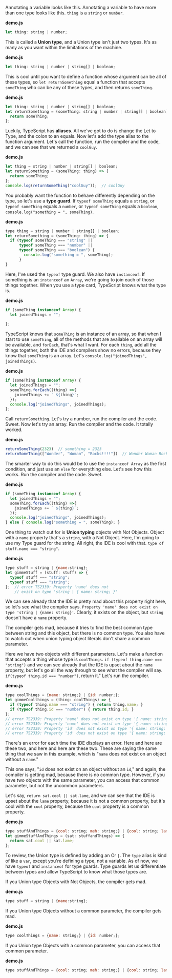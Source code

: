Annotating a variable looks like this. Annotating a variable to have more than one type looks like this. `thing` is a `string` or `number`.

**demo.js**
``` javascript
let thing: string | number;
```
This is called a **Union type**, and a Union type isn't just two types. It's as many as you want within the limitations of the machine.

**demo.js**
``` javascript
let thing: string | number | string[] | boolean;
```
This is cool until you want to define a function whose argument can be all of these types, so `let returnSomething` equal a function that accepts `someThing` who can be any of these types, and then returns `someThing`.

**demo.js**
``` javascript
let thing: string | number | string[] | boolean;
let returnSomething = (someThing: string | number | string[] | boolean) => {
  return someThing;
};
```
Luckily, TypeScript has **aliases**. All we've got to do is change the Let to Type, and the colon to an equals. Now let's add the type alias to the function argument. Let's call the function, run the compiler and the code, and we can see that we returned a `coolGuy`.

**demo.js**
``` javascript
let thing = string | number | string[] | boolean;
let returnSomething = (someThing: thing) => {
  return someThing;
};
console.log(returnSomeThing("coolGuy"));  // coolGuy
```
You probably want the function to behave differently depending on the type, so let's use a **type guard**. If `typeof someThing` equals a `string`, or `typeof someThing` equals a `number`, or `typeof someThing` equals a `boolean`, `console.log("something = ", someThing)`.

**demo.js**
``` javascript
type thing = string | number | string[] | boolean;
let returnSomething = (someThing: thing) => {
  if (typeof someThing === "string" ||
      typeof someThing === "number" ||
      typeof someThing === "boolean") {
        console.log("something = ", someThing);
      }
}
```
Here, I've used the `typeof` type guard. We also have `instanceof`. If something is an `instanceof` an `Array`, we're going to join each of those things together. When you use a type card, TypeScript knows what the type is.

**demo.js**
``` javascript
if (someThing instanceof Array) {
  let joinedThings = "";
  
};
```
TypeScript knows that `someThing` is an instance of an array, so that when I start to use `someThing`, all of the methods that are available on an array will be available, and `forEach`, that's what I want. For each `thing`, add all the things together, both the IDE and compilers show no errors, because they know that `someThing` is an array. Let's `console.log("joinedThings", joinedThings)`. 

**demo.js**
``` javascript
if (someThing instanceof Array) {
  let joinedThings = "";
  someThing.forEach((thing) =>{
    joinedThings += ` ${thing}`;
  });
  console.log("joinedThings", joinedThings);
};
```
Call `returnSomething`. Let's try a number, run the compiler and the code. Sweet. Now let's try an array. Run the compiler and the code. It totally worked.

**demo.js**
``` javascript
returnSomeThing(2323)  // something = 2323
returnSomeThing(["Wonder", "Woman", "Rocks!!!!"])  // Wonder Woman Rocks!!!!
```
The smarter way to do this would be to use the `instanceof Array` as the first condition, and just use an `else` for everything else. Let's see how this works. Run the compiler and the code. Sweet.

**demo.js**
``` javascript
if (someThing instanceof Array) {
  let joinedThings = "";
  someThing.forEach((thing) =>{
    joinedThings += ` ${thing}`;
  });
  console.log("joinedThings", joinedThings);
} else { console.log("something = ", someThing); }
```
One thing to watch out for is **Union typing** objects with Not Objects. Object with a `name` property that's a `string`, with a Not Object. Here, I'm going to use my Type guard for the string. All right, the IDE is cool with that. `type of stuff.name === "string"`.

**demo.js**
``` javascript
type stuff = string | {name:string};
let gimmeStuff = (stuff: stuff) => {
  typeof stuff === "string";
  typeof stuff === "string";    
};  // error TS2339: Property 'name' does not
    // exist on type 'string | { name: string; }'
```
We can see already that the IDE is pretty mad about this property right here, so let's see what the compiler says. `Property 'name' does not exist on type 'string | {name: string}'`. Clearly, it exists on the object, but `string` doesn't have a `name` property.

The compiler gets mad, because it tries to find the best common type between string and this object, but there is no common type. You also have to watch out when union typing object literals don't share a common parameter.

Here we have two objects with different parameters. Let's make a function that accepts a thing whose type is `coolThings`. `if (typeof thing.name === "string")` and we can see already that the IDE is upset about the `name` property, but let's go all the way through to see what the compiler will say. `if(typeof thing.id === "number")`, return it." Let's run the compiler. 

**demo.js**
``` javascript
type coolThings = {name: string;} | {id: number;};
let gimmeCoolthings = (thing: coolThings) => {
  if (typeof thing.name === "string") { return thing.name; }
  if (typeof thing.id === "number") { return thing.id; }
};  
// error TS2339: Property 'name' does not exist on type '{ name: string; } | { id: number }'
// error TS2339: Property 'name' does not exist on type '{ name: string; } | { id: number }'
// error TS2339: Property 'id' does not exist on type '{ name: string; } | { id: number }'
// error TS2339: Property 'id' does not exist on type '{ name: string; } | { id: number }'
```
There's an error for each time the IDE displays an error. Here and here are these two, and here and here are these two. These are saying the same thing that we saw in this example, which is "`name` does not exist on an object without a `name`."

This one says, "`id` does not exist on an object without an `id`," and again, the compiler is getting mad, because there is no common type. However, if you have two objects with the same parameter, you can access that common parameter, but not the uncommon parameters.

Let's say, `return sat.cool || sat.lame`, and we can see that the IDE is upset about the `lame` property, because it is not a common property, but it's cool with the `cool` property, because the `cool` property is a common property.

**demo.js**
``` javascript
type stuffAndThings = {cool: string; meh: string;} | {cool: string; lame: string; }
let gimmeStuffAndThings = (sat: stuffandThings) => {
  return sat.cool || sat.lame;
};
```
To review, the Union type is defined by adding an Or `|`. The `type` alias is kind of like a `var`, except you're defining a type, not a variable. As of now, we have `typeof` and `instanceof` for type guards. Type guards let us differentiate between types and allow TypeScript to know what those types are.

If you Union type Objects with Not Objects, the compiler gets mad. 

**demo.js**
``` javascript
type stuff = string | {name:string};
```
If you Union type Objects without a common parameter, the compiler gets mad. 

**demo.js**
``` javascript
type coolThings = {name: string;} | {id: number;};
```
If you Union type Objects with a common parameter, you can access that common parameter.

**demo.js**
``` javascript
type stuffAndThings = {cool: string; meh: string;} | {cool: string; lame: string; }
```